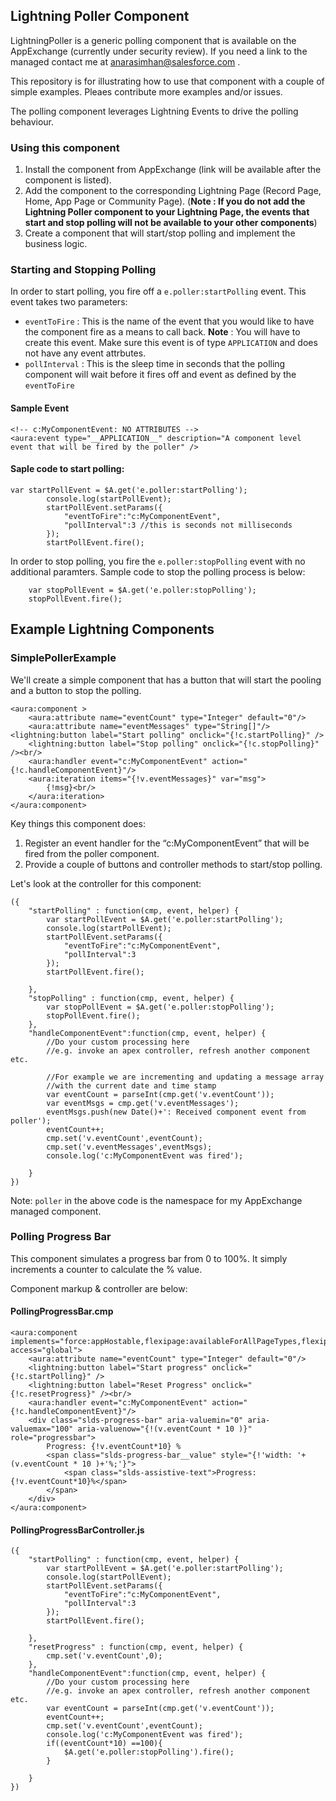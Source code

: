 ## Lightning Poller Component

LightningPoller is a generic polling component that is available on the AppExchange (currently under security review). If you need a link to the managed contact me at anarasimhan@salesforce.com .

This repository is for illustrating how to use that component with a couple of simple examples. Pleaes contribute more examples and/or issues.

The polling component leverages Lightning Events to drive the polling behaviour. 

### Using this component

1. Install the component from AppExchange (link will be available after the component is listed). 
2. Add the component to the corresponding Lightning Page (Record Page, Home, App Page or Community Page). (__Note : If you do not add the Lightning Poller component to your Lightning Page, the events that start and stop polling will not be available to your other components__)
3. Create a component that will start/stop polling and implement the business logic.

###  Starting and Stopping Polling

In order to start polling, you fire off a `e.poller:startPolling` event. This event takes two parameters:

- `eventToFire` : This is the name of the event that you would like to have the component fire as a means to call back. __Note__ : You will have to create this event. Make sure this event is of type `APPLICATION` and does not have any event attrbutes.
- `pollInterval` : This is the sleep time in seconds that the polling component will wait before it fires off and event as defined by the `eventToFire`

#### Sample Event 

```
<!-- c:MyComponentEvent: NO ATTRIBUTES -->
<aura:event type="__APPLICATION__" description="A component level event that will be fired by the poller" />

```

#### Saple code to start polling:

```
var startPollEvent = $A.get('e.poller:startPolling');
        console.log(startPollEvent);
        startPollEvent.setParams({
            "eventToFire":"c:MyComponentEvent",
            "pollInterval":3 //this is seconds not milliseconds
        });
        startPollEvent.fire();
```


In order to stop polling, you fire the `e.poller:stopPolling` event with no additional paramters. Sample code to stop the polling process is below:

```
    var stopPollEvent = $A.get('e.poller:stopPolling');
    stopPollEvent.fire();
```

## Example Lightning Components

### SimplePollerExample

We'll create a simple component that has a button that will start the pooling and a button to stop the polling. 

```
<aura:component >
    <aura:attribute name="eventCount" type="Integer" default="0"/> 
    <aura:attribute name="eventMessages" type="String[]"/> 
<lightning:button label="Start polling" onclick="{!c.startPolling}" />
    <lightning:button label="Stop polling" onclick="{!c.stopPolling}" /><br/>
    <aura:handler event="c:MyComponentEvent" action="{!c.handleComponentEvent}"/>
    <aura:iteration items="{!v.eventMessages}" var="msg">
        {!msg}<br/>
    </aura:iteration>
</aura:component>

```

Key things this component does:

1. Register an event handler for the “c:MyComponentEvent”  that will be fired from the poller component.
2. Provide a couple of buttons and controller methods to start/stop polling. 

Let's look at the controller for this component:

```
({
    "startPolling" : function(cmp, event, helper) {
        var startPollEvent = $A.get('e.poller:startPolling');
        console.log(startPollEvent);
        startPollEvent.setParams({
            "eventToFire":"c:MyComponentEvent",
            "pollInterval":3
        });
        startPollEvent.fire();
        
    },
    "stopPolling" : function(cmp, event, helper) {
        var stopPollEvent = $A.get('e.poller:stopPolling');
        stopPollEvent.fire();
    },
    "handleComponentEvent":function(cmp, event, helper) {
        //Do your custom processing here 
        //e.g. invoke an apex controller, refresh another component etc.
        
        //For example we are incrementing and updating a message array
        //with the current date and time stamp
        var eventCount = parseInt(cmp.get('v.eventCount'));
        var eventMsgs = cmp.get('v.eventMessages');
        eventMsgs.push(new Date()+': Received component event from poller');
        eventCount++;
        cmp.set('v.eventCount',eventCount);        
        cmp.set('v.eventMessages',eventMsgs);
        console.log('c:MyComponentEvent was fired');
        
    }
})
```

Note: `poller` in the above code is the namespace for my AppExchange managed component. 


### Polling Progress Bar

This component simulates a progress bar from 0 to 100%. It simply increments a counter to calculate the % value. 

Component markup & controller are below:

#### PollingProgressBar.cmp
```
<aura:component implements="force:appHostable,flexipage:availableForAllPageTypes,flexipage:availableForRecordHome,force:hasRecordId" access="global">
    <aura:attribute name="eventCount" type="Integer" default="0"/> 
    <lightning:button label="Start progress" onclick="{!c.startPolling}" />
    <lightning:button label="Reset Progress" onclick="{!c.resetProgress}" /><br/>
    <aura:handler event="c:MyComponentEvent" action="{!c.handleComponentEvent}"/>
    <div class="slds-progress-bar" aria-valuemin="0" aria-valuemax="100" aria-valuenow="{!(v.eventCount * 10 )}" role="progressbar">
        Progress: {!v.eventCount*10} %
        <span class="slds-progress-bar__value" style="{!'width: '+ (v.eventCount * 10 )+'%;'}">
            <span class="slds-assistive-text">Progress: {!v.eventCount*10}%</span>
        </span>
    </div>
</aura:component>
```
#### PollingProgressBarController.js

```
({
    "startPolling" : function(cmp, event, helper) {
        var startPollEvent = $A.get('e.poller:startPolling');
        console.log(startPollEvent);
        startPollEvent.setParams({
            "eventToFire":"c:MyComponentEvent",
            "pollInterval":3
        });
        startPollEvent.fire();
        
    },
    "resetProgress" : function(cmp, event, helper) {
        cmp.set('v.eventCount',0);
    },
    "handleComponentEvent":function(cmp, event, helper) {
        //Do your custom processing here 
        //e.g. invoke an apex controller, refresh another component etc.
        var eventCount = parseInt(cmp.get('v.eventCount'));
        eventCount++;
        cmp.set('v.eventCount',eventCount);        
        console.log('c:MyComponentEvent was fired');
        if((eventCount*10) ==100){
            $A.get('e.poller:stopPolling').fire();
        }
        
    }
})
```